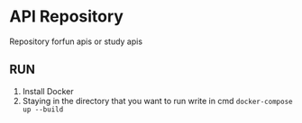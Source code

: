 # API Repository
Repository forfun apis or study apis

## RUN

1. Install Docker
2. Staying in the directory that you want to run write in cmd ```docker-compose up --build```
